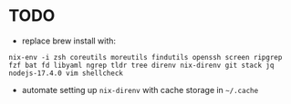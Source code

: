 # TODO

- replace brew install with:
```
nix-env -i zsh coreutils moreutils findutils openssh screen ripgrep fzf bat fd libyaml ngrep tldr tree direnv nix-direnv git stack jq nodejs-17.4.0 vim shellcheck
```

- automate setting up `nix-direnv` with cache storage in `~/.cache`

